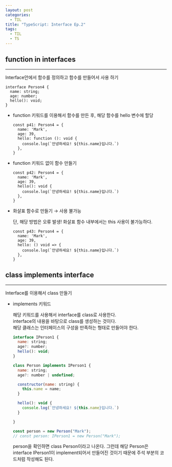 ```yaml
---
layout: post
categories:
  - TIL
title: "TypeScript: Interface Ep.2"
tags:
  - TIL
  - TS
---
```


## __function in interfaces__
---

Interface안에서 함수를 정의하고 함수를 만들어서 사용 하기

```tsx
interface Person4 {
  name: string;
  age: number;
  hello(): void;
}
```


- function 키워드를 이용해서 함수를 만든 후, 해당 함수를 hello 변수에 할당
    
  ```tsx
  const p41: Person4 = {
    name: 'Mark',
    age: 39,
    hello: function (): void {
      console.log(`안녕하세요! ${this.name}입니다.`)
    },
  }
  ```
    
- function 키워드 없이 함수 만들기
    
  ```tsx
  const p42: Person4 = {
    name: 'Mark',
    age: 39,
    hello(): void {
      console.log(`안녕하세요! ${this.name}입니다.`)
    },
  }
  ```
    
- 화살표 함수로 만들기 → 사용 불가능
    
  단, 해당 방법은 오류 발생! 화살표 함수 내부에서는 this 사용이 불가능하다.
  
  ```tsx
  const p43: Person4 = {
    name: 'Mark',
    age: 39,
    hello: () void => {
      console.log(`안녕하세요! ${this.name}입니다.`)
    },
  }
  ```

## __class implements interface__
---

Interface를 이용해서 class 만들기

- implements 키워드
    
  해당 키워드를 사용해서 interface를 class로 사용한다.  
  interface의 내용을 바탕으로 class를 생성하는 것이다.   
  해당 클래스는 인터페이스의 구성을 만족하는 형태로 만들어야 한다.
  
  ```jsx
  interface IPerson1 {
    name: string;
    age?: number;
    hello(): void;
  }
  
  class Person implements IPerson1 {
    name: string;
    age?: number | undefined; 
  
    constructor(name: string) {
      this.name = name;
    }
  
    hello(): void {
      console.log(`안녕하세요! ${this.name}입니다.`)
    }
  
  }
  
  const person = new Person("Mark");
  // const person: IPerson1 = new Person("Mark");
  ```
  
  person을 확인하면 class Person이라고 나온다. 그런데 해당 Person은 interface IPerson1이 implement되어서 만들어진 것이기 때문에 주석 부분의 코드처럼 작성해도 된다.
